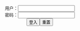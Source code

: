 <script>
   function check(){
      var name=document.getElementById("name").value;
   var pass=document.getElementById("pass").value;
   var y = document.getElementById("myDIV");
   if(name=="" && pass=="y"){
   y.style.display = "block";
   }else{
   y.style.display = "none";
   }
   }
</script>

<form name="f" action="">
<center>用户：<INPUT TYPE="text" NAME="" id="name"><br></center>
<center>密码：<INPUT TYPE="password" NAME="" id="pass"><br></center>
<center><INPUT TYPE="button" value="登入" onclick="check()"><INPUT TYPE="reset" value="重置"></center>
</form>

<div id="myDIV" style="display: none">

<a href="https://slack-imgs.com/?url=https://pbs.twimg.com/media/EyCv0fCVgAEG-fo?format=jpg&name=orig" class="js-smartphoto" data-caption="EyCv0fCVgAEG-fo (863×1200)2021年4月7日" data-id="" data-group=""><img src="https://slack-imgs.com/?url=https://pbs.twimg.com/media/EyCv0fCVgAEG-fo?format=jpg&name=orig" width="128"/></a>

<a href="https://slack-imgs.com/?url=https://pbs.twimg.com/media/EyCv0fDUcAQoAYX?format=jpg&name=orig" class="js-smartphoto" data-caption="EyCv0fDUcAQoAYX (863×1200山羊野メェ吉
@yacdom" data-id="" data-group=""><img src="https://slack-imgs.com/?url=https://pbs.twimg.com/media/EyCv0fDUcAQoAYX?format=jpg&name=orig" width="128"/></a>

<a href="https://slack-imgs.com/?url=https://pbs.twimg.com/media/EyCv0fEUYAkoqzn?format=jpg&name=orig" class="js-smartphoto" data-caption="EyCv0fEUYAkoqzn (863×1200)" data-id="" data-group=""><img src="https://slack-imgs.com/?url=https://pbs.twimg.com/media/EyCv0fEUYAkoqzn?format=jpg&name=orig" width="128"/></a>

<a href="https://slack-imgs.com/?url=https://pbs.twimg.com/media/EyCv0fEUYAceXR1?format=jpg&name=orig" class="js-smartphoto" data-caption="EyCv0fEUYAceXR1 (863×1200)" data-id="" data-group=""><img src="https://slack-imgs.com/?url=https://pbs.twimg.com/media/EyCv0fEUYAceXR1?format=jpg&name=orig" width="128"/></a>

<a href="https://slack-imgs.com/?url=https://pbs.twimg.com/media/EyQP6NpVgAYKJkj?format=jpg&name=orig" class="js-smartphoto" data-caption="EyQP6NpVgAYKJkj (640×480)" data-id="" data-group=""><img src="https://slack-imgs.com/?url=https://pbs.twimg.com/media/EyQP6NpVgAYKJkj?format=jpg&name=orig" width="128"/></a>

<a href="https://slack-imgs.com/?url=https://pbs.twimg.com/media/EyQP6NtVIAIFoGW?format=jpg&name=orig" class="js-smartphoto" data-caption="EyQP6NtVIAIFoGW (640×480)" data-id="" data-group=""><img src="https://slack-imgs.com/?url=https://pbs.twimg.com/media/EyQP6NtVIAIFoGW?format=jpg&name=orig" width="128"/></a>

<a href="https://slack-imgs.com/?url=https://pbs.twimg.com/media/EyK8GaPVIAERFPv?format=jpg&name=orig" class="js-smartphoto" data-caption="EyK8GaPVIAERFPv (640×480)" data-id="" data-group=""><img src="https://slack-imgs.com/?url=https://pbs.twimg.com/media/EyK8GaPVIAERFPv?format=jpg&name=orig" width="128"/></a>

<a href="https://slack-imgs.com/?url=https://pbs.twimg.com/media/EyK8GaQVEAA5GyS?format=jpg&name=orig" class="js-smartphoto" data-caption="EyK8GaQVEAA5GyS (640×480)" data-id="" data-group=""><img src="https://slack-imgs.com/?url=https://pbs.twimg.com/media/EyK8GaQVEAA5GyS?format=jpg&name=orig" width="128"/></a>

<a href="https://slack-imgs.com/?url=https://pbs.twimg.com/card_img/1378127884628287490/dfDN9i4u?format=jpg&name=orig" class="js-smartphoto" data-caption="dfDN9i4u (560×420)" data-id="" data-group=""><img src="https://slack-imgs.com/?url=https://pbs.twimg.com/card_img/1378127884628287490/dfDN9i4u?format=jpg&name=orig" width="128"/></a>

<a href="https://slack-imgs.com/?url=https://pbs.twimg.com/media/EyFwg3jW8AEtXlc?format=jpg&name=orig" class="js-smartphoto" data-caption="EyFwg3jW8AEtXlc (640×480)" data-id="" data-group=""><img src="https://slack-imgs.com/?url=https://pbs.twimg.com/media/EyFwg3jW8AEtXlc?format=jpg&name=orig" width="128"/></a>

<a href="https://slack-imgs.com/?url=https://pbs.twimg.com/media/EyFwg3UWgAU3c9m?format=jpg&name=orig" class="js-smartphoto" data-caption="EyFwg3UWgAU3c9m (640×480)" data-id="" data-group=""><img src="https://slack-imgs.com/?url=https://pbs.twimg.com/media/EyFwg3UWgAU3c9m?format=jpg&name=orig" width="128"/></a>

<a href="https://slack-imgs.com/?url=https://pbs.twimg.com/card_img/1378289222436593674/HI5WU2-C?format=jpg&name=orig" class="js-smartphoto" data-caption="HI5WU2-C (919×513)" data-id="" data-group=""><img src="https://slack-imgs.com/?url=https://pbs.twimg.com/card_img/1378289222436593674/HI5WU2-C?format=jpg&name=orig" width="128"/></a>

<a href="https://slack-imgs.com/?url=https://pbs.twimg.com/media/EyC9PHNVIAUoQg3?format=jpg&name=orig" class="js-smartphoto" data-caption="EyC9PHNVIAUoQg3 (640×480)" data-id="" data-group=""><img src="https://slack-imgs.com/?url=https://pbs.twimg.com/media/EyC9PHNVIAUoQg3?format=jpg&name=orig" width="128"/></a>

<a href="https://slack-imgs.com/?url=https://pbs.twimg.com/media/EyC9PHPUcAILB6P?format=jpg&name=orig" class="js-smartphoto" data-caption="EyC9PHPUcAILB6P (640×480)" data-id="" data-group=""><img src="https://slack-imgs.com/?url=https://pbs.twimg.com/media/EyC9PHPUcAILB6P?format=jpg&name=orig" width="128"/></a>

<a href="https://slack-imgs.com/?url=https://pbs.twimg.com/media/EyC0T_IUcAEcFw7?format=jpg&name=orig" class="js-smartphoto" data-caption="EyC0T_IUcAEcFw7 (650×208)" data-id="" data-group=""><img src="https://slack-imgs.com/?url=https://pbs.twimg.com/media/EyC0T_IUcAEcFw7?format=jpg&name=orig" width="128"/></a>

<a href="https://slack-imgs.com/?url=https://pbs.twimg.com/media/EyCwkMrU4AAP1pK?format=jpg&name=orig" class="js-smartphoto" data-caption="EyCwkMrU4AAP1pK (863×1200)" data-id="" data-group=""><img src="https://slack-imgs.com/?url=https://pbs.twimg.com/media/EyCwkMrU4AAP1pK?format=jpg&name=orig" width="128"/></a>

<a href="https://slack-imgs.com/?url=https://pbs.twimg.com/media/EyCwkNNU8AU1RKo?format=jpg&name=orig" class="js-smartphoto" data-caption="EyCwkNNU8AU1RKo (863×1200)" data-id="" data-group=""><img src="https://slack-imgs.com/?url=https://pbs.twimg.com/media/EyCwkNNU8AU1RKo?format=jpg&name=orig" width="128"/></a>

<a href="https://slack-imgs.com/?url=https://pbs.twimg.com/media/EyCwkNoVEAElrbu?format=jpg&name=orig" class="js-smartphoto" data-caption="EyCwkNoVEAElrbu (863×1200)" data-id="" data-group=""><img src="https://slack-imgs.com/?url=https://pbs.twimg.com/media/EyCwkNoVEAElrbu?format=jpg&name=orig" width="128"/></a>

<a href="https://slack-imgs.com/?url=https://pbs.twimg.com/media/EyCwkN_VcAIJFl6?format=jpg&name=orig" class="js-smartphoto" data-caption="EyCwkN_VcAIJFl6 (863×1200)" data-id="" data-group=""><img src="https://slack-imgs.com/?url=https://pbs.twimg.com/media/EyCwkN_VcAIJFl6?format=jpg&name=orig" width="128"/></a>

<a href="https://slack-imgs.com/?url=https://pbs.twimg.com/media/EyCwTHEVIAQffID?format=jpg&name=orig" class="js-smartphoto" data-caption="EyCwTHEVIAQffID (863×1200)" data-id="" data-group=""><img src="https://slack-imgs.com/?url=https://pbs.twimg.com/media/EyCwTHEVIAQffID?format=jpg&name=orig" width="128"/></a>

<a href="https://slack-imgs.com/?url=https://pbs.twimg.com/media/EyCwTHbUYA8KNzF?format=jpg&name=orig" class="js-smartphoto" data-caption="EyCwTHbUYA8KNzF (863×1200)" data-id="" data-group=""><img src="https://slack-imgs.com/?url=https://pbs.twimg.com/media/EyCwTHbUYA8KNzF?format=jpg&name=orig" width="128"/></a>

<a href="https://slack-imgs.com/?url=https://pbs.twimg.com/media/EyCwTH1VIAMLv48?format=jpg&name=orig" class="js-smartphoto" data-caption="EyCwTH1VIAMLv48 (863×1200)" data-id="" data-group=""><img src="https://slack-imgs.com/?url=https://pbs.twimg.com/media/EyCwTH1VIAMLv48?format=jpg&name=orig" width="128"/></a>

<a href="https://slack-imgs.com/?url=https://pbs.twimg.com/media/EyCwTILU8AQzQFy?format=jpg&name=orig" class="js-smartphoto" data-caption="EyCwTILU8AQzQFy (863×1200)" data-id="" data-group=""><img src="https://slack-imgs.com/?url=https://pbs.twimg.com/media/EyCwTILU8AQzQFy?format=jpg&name=orig" width="128"/></a>

<a href="https://slack-imgs.com/?url=https://pbs.twimg.com/media/EyCwaMFU4AEdBpF?format=jpg&name=orig" class="js-smartphoto" data-caption="EyCwaMFU4AEdBpF (863×1200)" data-id="" data-group=""><img src="https://slack-imgs.com/?url=https://pbs.twimg.com/media/EyCwaMFU4AEdBpF?format=jpg&name=orig" width="128"/></a>

<a href="https://slack-imgs.com/?url=https://pbs.twimg.com/media/EyCwaMbVcAEOy3M?format=jpg&name=orig" class="js-smartphoto" data-caption="EyCwaMbVcAEOy3M (863×1200)" data-id="" data-group=""><img src="https://slack-imgs.com/?url=https://pbs.twimg.com/media/EyCwaMbVcAEOy3M?format=jpg&name=orig" width="128"/></a>

<a href="https://slack-imgs.com/?url=https://pbs.twimg.com/media/EyCwaMwUUAUMXzp?format=jpg&name=orig" class="js-smartphoto" data-caption="EyCwaMwUUAUMXzp (863×1200)" data-id="" data-group=""><img src="https://slack-imgs.com/?url=https://pbs.twimg.com/media/EyCwaMwUUAUMXzp?format=jpg&name=orig" width="128"/></a>

<a href="https://slack-imgs.com/?url=https://pbs.twimg.com/media/EyCwaNFVgAQneIO?format=jpg&name=orig" class="js-smartphoto" data-caption="EyCwaNFVgAQneIO (863×1200)" data-id="" data-group=""><img src="https://slack-imgs.com/?url=https://pbs.twimg.com/media/EyCwaNFVgAQneIO?format=jpg&name=orig" width="128"/></a>

<a href="https://slack-imgs.com/?url=https://pbs.twimg.com/media/EyCjXcVUcAEolfQ?format=jpg&name=orig" class="js-smartphoto" data-caption="EyCjXcVUcAEolfQ (903×1275)" data-id="" data-group=""><img src="https://slack-imgs.com/?url=https://pbs.twimg.com/media/EyCjXcVUcAEolfQ?format=jpg&name=orig" width="128"/></a>

<a href="https://slack-imgs.com/?url=https://pbs.twimg.com/media/EyCJsyWVcAgIaDw?format=png&name=orig" class="js-smartphoto" data-caption="EyCJsyWVcAgIaDw (308×368)2021年4月3日" data-id="" data-group=""><img src="https://slack-imgs.com/?url=https://pbs.twimg.com/media/EyCJsyWVcAgIaDw?format=png&name=orig" width="128"/></a>

  <link rel="stylesheet" href="https://cdn.jsdelivr.net/gh/appleple/SmartPhoto/css/smartphoto.min.css">
  <script src="https://cdn.jsdelivr.net/gh/appleple/SmartPhoto/js/smartphoto.min.js"></script>
  <script>
  document.addEventListener('DOMContentLoaded',function(){
    new SmartPhoto(".js-smartphoto");
  });
  </script>

</div>
